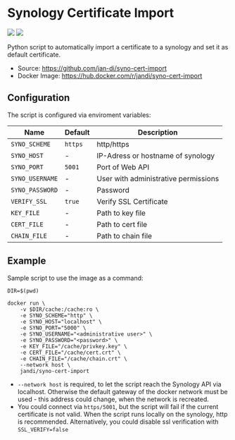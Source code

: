 # Synology Certificate Import #

[![](https://img.shields.io/github/workflow/status/jan-di/syno-cert-import/Build%20Docker%20image?style=flat)](https://github.com/jan-di/syno-cert-import/actions/workflows/build-docker-image.yml)
[![](https://img.shields.io/github/license/jan-di/syno-cert-import?style=flat)](https://github.com/jan-di/syno-cert-import/blob/main/LICENSE)

Python script to automatically import a certificate to a synology and set it as default certificate.

- Source: <https://github.com/jan-di/syno-cert-import>
- Docker Image: <https://hub.docker.com/r/jandi/syno-cert-import>

## Configuration ##

The script is configured via enviroment variables:

Name | Default | Description
--- | --- | ---
`SYNO_SCHEME` | `https` | http/https
`SYNO_HOST` | - | IP-Adress or hostname of synology
`SYNO_PORT` | `5001` | Port of Web API
`SYNO_USERNAME` | - | User with administrative permissions
`SYNO_PASSWORD` | - | Password
`VERIFY_SSL` | `true` | Verify SSL Certificate
`KEY_FILE` | - | Path to key file
`CERT_FILE` | - | Path to cert file
`CHAIN_FILE` | - | Path to chain file

## Example ##

Sample script to use the image as a command:

```shell
DIR=$(pwd)

docker run \
    -v $DIR/cache:/cache:ro \
    -e SYNO_SCHEME="http" \
    -e SYNO_HOST="localhost" \
    -e SYNO_PORT="5000" \
    -e SYNO_USERNAME="<administrative user>" \
    -e SYNO_PASSWORD="<password>" \
    -e KEY_FILE="/cache/privkey.key" \
    -e CERT_FILE="/cache/cert.crt" \
    -e CHAIN_FILE="/cache/chain.crt" \
    --network host \
    jandi/syno-cert-import
```
- `--network host` is required, to let the script reach the Synology API via localhost. Otherwise the default gateway of the docker network must be used - this address could change, when the network is recreated.
- You could connect via `https/5001`, but the script will fail if the current certificate is not valid. When the script runs locally on the synology, http is recommended. Alternatively, you could disable ssl verification with `SSL_VERIFY=false`
